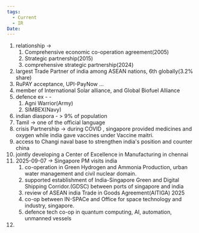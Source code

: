 ```yaml
---
tags:
  - Current
  - IR
Date:
---
```

1. relationship -> 
	1. Comprehensive economic co-operation agreement(2005)
	2. Strategic partnership(2015)
	3. comprehensive strategic partnership(2024)
2. largest Trade Partner of india among ASEAN nations, 6th globally(3.2% share)
3. RuPAY acceptance, UPI-PayNow ...
4. member of International Solar alliance, and Global Biofuel Alliance
5. defence ex - -
	1. Agni Warrior(Army)
	2. SIMBEX(Navy)
6. indian diaspora - > 9% of population
7. Tamil -> one of the official language
8. crisis Partnership -> during COVID , singapore provided medicines and oxygen while india gave vaccines under Vaccine maitri.
9. access to Changi naval base to strengthen india's position and counter china
10. jointly developing a Center of Excellence in Manufacturing in chennai
11. 2025-09-07 -> Singapore PM visits india
	1. co-operation in Green Hydrogen and Ammonia Production, urban water management and civil nuclear domain.
	2. supported establishment of India-Singapore Green and Digital Shipping Corridor.(GDSC) between ports of singapore and india
	3. review of ASEAN india Trade in Goods Agreement(AITIGA) 2025
	4. co-op between IN-SPACe and Office for space technology and industry, singapore.
	5. defence tech co-op in quantum computing, AI, automation, unmanned vessels
12. 
